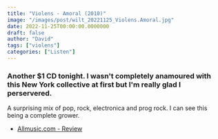```yaml
---
title: "Violens - Amoral (2010)"
image: "/images/post/wilt_20221125_Violens.Amoral.jpg"
date: 2022-11-25T00:00:00.0000000
draft: false
author: "David"
tags: ["violens"]
categories: ["Listen"]
---
```

### Another $1 CD tonight. I wasn't completely anamoured with this New York collective at first but I'm really glad I perservered.

 A surprising mix of pop, rock, electronica and prog rock. I can see this being a complete grower.

-  [Allmusic.com - Review](https://www.allmusic.com/album/amoral-mw0002054675)